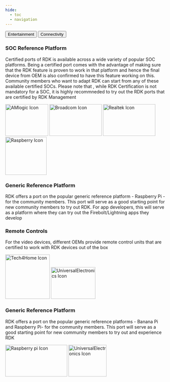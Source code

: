 ```yaml
---
hide:
  - toc
  - navigation
---
```


<div class="tab-container">
  <div class="tab-buttons">
    <button class="tab-button active" onclick="showTabs('entertainment', event)">Entertainment</button>
    <button class="tab-button" onclick="showTabs('connectivity', event)">Connectivity</button>
  </div>
  <div id="tab-entertainment">
    <div class="e-section-1">
      <div class="section-text">
        <h3>SOC Reference Platform</h3>
        <p>Certified ports of RDK is available across a wide variety of popular SOC platforms. Being a certified port comes with the advantage of making sure that the RDK feature is proven to work in that platform and hence the final device from OEM is also confirmed to have this feature working on this. Community members who want to adapt RDK can start from any of these available certified SOCs. 
        Please note that , while RDK Certification is not mandatory for a SOC, it is highly recommneded to try out the RDK ports that are certified by RDK Management</p>
      </div>
      <div class="icon-section">
       <img src="../../../assets/icons/AMLogic.webp" alt="AMlogic Icon" style="width: 135px !important; height: 100px; object-fit: contain;">
       <img src="../../../assets/icons/Broadcom.png" alt="Broadcom Icon" style="width: 165px !important; height: 100px; object-fit: contain;">
       <img src="../../../assets/icons/Realtek.webp" alt="Realtek Icon" style="width: 165px !important; height: 100px; object-fit: contain;">
      </div>
    </div>
    <div class="e-section-2">
      <div class="icon-section">
      <img src="../../../assets/icons/Raspberry.png" alt="Raspberry Icon" style="width: 130px !important; height: 120px; object-fit: contain;">
      </div>
      <div class="section-text">
        <h3>Generic Reference Platform</h3>
        <p>RDK offers a port on the popular generic reference platform - Raspberry Pi -  for the community members. This port will serve as a good starting point for new community members to try out RDK. For app developers, this will serve as a platform where they can try out the Firebolt/Lightning apps they develop
        </p>
      </div>
    </div>
    <div class="e-section-3">
      <div class="section-text">
        <h3>Remote Controls</h3>
        <p>For the video devices, different OEMs provide remote control units that are certified to work with RDK devices out of the box</p>
      </div>
      <div class="icon-section">
       <img src="../../../assets/icons/Tech4Home.png" alt="Tech4Home Icon" style="width: 140px !important; height: 140px; object-fit: contain;">
       <img src="../../../assets/icons/Universal-Electronics.webp" alt="UniversalElectronics Icon" style="width: 140px !important; height: 100px !important; object-fit: contain;">
      </div>
    </div>
  </div>

  <div id="tab-connectivity" >
    <div class="c-section">
      <div class="section-text">
        <h3>Generic Reference Platform</h3>
        <p>RDK offers a port on the popular generic reference platforms - Banana Pi and Raspberry Pi-  for the community members. This port will serve as a good starting point for new community members to try out and experience RDK</p>
      </div>
      <div class="icon-section">
       <img src="../../../assets/icons/Raspberry.png" alt="Raspberry pi Icon" style="width: 195px !important; height: 100px !important; object-fit: contain;">
       <img src="../../../assets/icons/bpi.png" alt="UniversalElectronics Icon" style="width: 120px !important; height: 100px; object-fit: contain;">
      </div>
    </div>
  </div>
</div>


